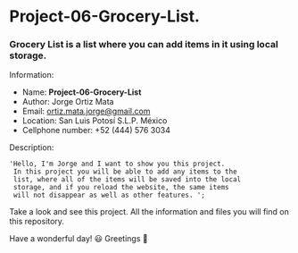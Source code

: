 # Project-06-Grocery-List.
### Grocery List is a list where you can add items in it using local storage.

Information:

- Name: **Project-06-Grocery-List**
- Author: Jorge Ortiz Mata
- Email: ortiz.mata.jorge@gmail.com
- Location: San Luis Potosí S.L.P. México
- Cellphone number: +52 (444) 576 3034

Description: 

	'Hello, I'm Jorge and I want to show you this project. 
	 In this project you will be able to add any items to the
   	 list, where all of the items will be saved into the local 
   	 storage, and if you reload the website, the same items 
   	 will not disappear as well as other features. ';
   
   Take a look and see this project. All the information and files you
	 will find on this repository.

Have a wonderful day! :smiley: 
Greetings :love_you_gesture:
